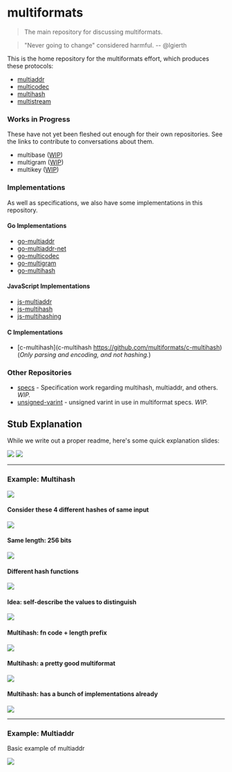 # multiformats

> The main repository for discussing multiformats.

> "Never going to change" considered harmful.
> -- @lgierth

This is the home repository for the multiformats effort, which produces these protocols:

- [multiaddr](//github.com/multiformats/multiaddr)
- [multicodec](//github.com/multiformats/multicodec)
- [multihash](//github.com/multiformats/multihash)
- [multistream](//github.com/multiformats/multistream)

### Works in Progress

These have not yet been fleshed out enough for their own repositories. See the links to contribute to conversations about them.

- multibase ([WIP](https://github.com/ipfs/specs/issues/130))
- multigram ([WIP](https://github.com/ipfs/specs/pull/123))
- multikey ([WIP](https://github.com/ipfs/specs/issues/58))

### Implementations

As well as specifications, we also have some implementations in this repository.

#### Go Implementations

- [go-multiaddr](https://github.com/multiformats/go-multiaddr)
- [go-multiaddr-net](https://github.com/multiformats/go-multiaddr-net)
- [go-multicodec](https://github.com/multiformats/go-multicodec)
- [go-multigram](https://github.com/multiformats/go-multigram)
- [go-multihash](https://github.com/multiformats/go-multihash)

#### JavaScript Implementations
- [js-multiaddr](https://github.com/multiformats/js-multiaddr)
- [js-multihash](https://github.com/multiformats/js-multihash)
- [js-multihashing](https://github.com/multiformats/js-multihashing)

#### C Implementations

- [c-multihash](c-multihash https://github.com/multiformats/c-multihash) (_Only parsing and encoding, and not hashing._)

### Other Repositories

- [specs](https://github.com/multiformats/specs) - Specification work regarding multihash, multiaddr, and others. _WIP._
- [unsigned-varint](https://github.com/multiformats/unsigned-varint) - unsigned varint in use in multiformat specs. _WIP._

## Stub Explanation

While we write out a proper readme, here's some quick explanation slides:

![](img/multiformats.001.jpg)
![](img/multiformats.002.jpg)

---

### Example: Multihash

![](img/multihash.001.jpg)

#### Consider these 4 different hashes of same input

![](img/multihash.002.jpg)

#### Same length: 256 bits

![](img/multihash.003.jpg)

#### Different hash functions

![](img/multihash.004.jpg)

#### Idea: self-describe the values to distinguish

![](img/multihash.005.jpg)

#### Multihash: fn code + length prefix

![](img/multihash.006.jpg)

#### Multihash: a pretty good multiformat

![](img/multihash.007.jpg)

#### Multihash: has a bunch of implementations already

![](img/multihash.008.jpg)

---

### Example: Multiaddr

Basic example of multiaddr

![](img/multiaddr.001.jpg)
